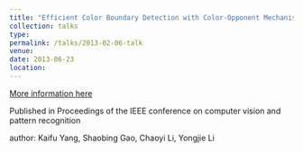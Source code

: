 ```yaml
---
title: "Efficient Color Boundary Detection with Color-Opponent Mechanisms"
collection: talks
type: 
permalink: /talks/2013-02-06-talk
venue: 
date: 2013-06-23
location: 
---
```


[More information here](http://openaccess.thecvf.com/content_cvpr_2013/html/Yang_Efficient_Color_Boundary_2013_CVPR_paper.html)

Published in Proceedings of the IEEE conference on computer vision and pattern recognition

author: Kaifu Yang, Shaobing Gao, Chaoyi Li, Yongjie Li